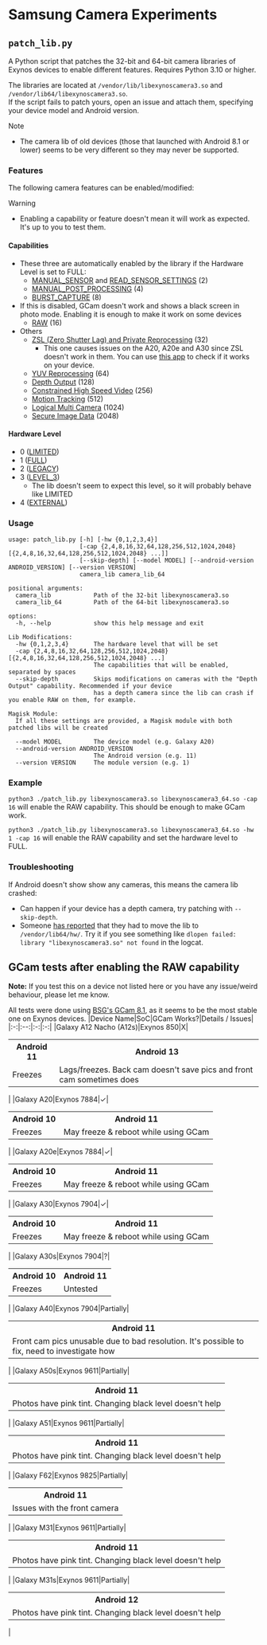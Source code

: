 # Samsung Camera Experiments
## `patch_lib.py`
A Python script that patches the 32-bit and 64-bit camera libraries of Exynos devices to enable different features. Requires Python 3.10 or higher.

The libraries are located at `/vendor/lib/libexynoscamera3.so` and `/vendor/lib64/libexynoscamera3.so`. \
If the script fails to patch yours, open an issue and attach them, specifying your device model and Android version.

> [!NOTE]  
> - The camera lib of old devices (those that launched with Android 8.1 or lower) seems to be very different so they may never be supported.

### Features
The following camera features can be enabled/modified:
> [!WARNING]  
> - Enabling a capability or feature doesn't mean it will work as expected. It's up to you to test them.

#### Capabilities
* These three are automatically enabled by the library if the Hardware Level is set to FULL:
    * [MANUAL_SENSOR](https://developer.android.com/reference/android/hardware/camera2/CameraMetadata#REQUEST_AVAILABLE_CAPABILITIES_MANUAL_SENSOR) and [READ_SENSOR_SETTINGS](https://developer.android.com/reference/android/hardware/camera2/CameraMetadata#REQUEST_AVAILABLE_CAPABILITIES_READ_SENSOR_SETTINGS) (2)
    * [MANUAL_POST_PROCESSING](https://developer.android.com/reference/android/hardware/camera2/CameraMetadata#REQUEST_AVAILABLE_CAPABILITIES_MANUAL_POST_PROCESSING) (4)
    * [BURST_CAPTURE](https://developer.android.com/reference/android/hardware/camera2/CameraMetadata#REQUEST_AVAILABLE_CAPABILITIES_BURST_CAPTURE) (8)
* If this is disabled, GCam doesn't work and shows a black screen in photo mode. Enabling it is enough to make it work on some devices
    * [RAW](https://developer.android.com/reference/android/hardware/camera2/CameraMetadata#REQUEST_AVAILABLE_CAPABILITIES_RAW) (16)
* Others
    * [ZSL (Zero Shutter Lag) and Private Reprocessing](https://developer.android.com/reference/android/hardware/camera2/CameraMetadata#REQUEST_AVAILABLE_CAPABILITIES_PRIVATE_REPROCESSING) (32)
        * This one causes issues on the A20, A20e and A30 since ZSL doesn't work in them. You can use [this app](https://github.com/sonyxperiadev/CameraTest) to check if it works on your device.
    * [YUV Reprocessing](https://developer.android.com/reference/android/hardware/camera2/CameraMetadata#REQUEST_AVAILABLE_CAPABILITIES_YUV_REPROCESSING) (64)
    * [Depth Output](https://developer.android.com/reference/android/hardware/camera2/CameraMetadata#REQUEST_AVAILABLE_CAPABILITIES_DEPTH_OUTPUT) (128)
    * [Constrained High Speed Video](https://developer.android.com/reference/android/hardware/camera2/CameraMetadata#REQUEST_AVAILABLE_CAPABILITIES_CONSTRAINED_HIGH_SPEED_VIDEO) (256)
    * [Motion Tracking](https://developer.android.com/reference/android/hardware/camera2/CameraMetadata#REQUEST_AVAILABLE_CAPABILITIES_MOTION_TRACKING) (512)
    * [Logical Multi Camera](https://developer.android.com/reference/android/hardware/camera2/CameraMetadata#REQUEST_AVAILABLE_CAPABILITIES_LOGICAL_MULTI_CAMERA) (1024)
    * [Secure Image Data](https://developer.android.com/reference/android/hardware/camera2/CameraMetadata#REQUEST_AVAILABLE_CAPABILITIES_SECURE_IMAGE_DATA) (2048)

#### Hardware Level
* 0 ([LIMITED](https://developer.android.com/reference/android/hardware/camera2/CameraMetadata#INFO_SUPPORTED_HARDWARE_LEVEL_LIMITED))
* 1 ([FULL](https://developer.android.com/reference/android/hardware/camera2/CameraMetadata#INFO_SUPPORTED_HARDWARE_LEVEL_FULL))
* 2 ([LEGACY](https://developer.android.com/reference/android/hardware/camera2/CameraMetadata#INFO_SUPPORTED_HARDWARE_LEVEL_LEGACY))
* 3 ([LEVEL_3](https://developer.android.com/reference/android/hardware/camera2/CameraMetadata#INFO_SUPPORTED_HARDWARE_LEVEL_3))
    * The lib doesn't seem to expect this level, so it will probably behave like LIMITED
* 4 ([EXTERNAL](https://developer.android.com/reference/android/hardware/camera2/CameraMetadata#INFO_SUPPORTED_HARDWARE_LEVEL_EXTERNAL))

### Usage
```
usage: patch_lib.py [-h] [-hw {0,1,2,3,4}]
                    [-cap {2,4,8,16,32,64,128,256,512,1024,2048} [{2,4,8,16,32,64,128,256,512,1024,2048} ...]]
                    [--skip-depth] [--model MODEL] [--android-version ANDROID_VERSION] [--version VERSION]
                    camera_lib camera_lib_64

positional arguments:
  camera_lib            Path of the 32-bit libexynoscamera3.so
  camera_lib_64         Path of the 64-bit libexynoscamera3.so

options:
  -h, --help            show this help message and exit

Lib Modifications:
  -hw {0,1,2,3,4}       The hardware level that will be set
  -cap {2,4,8,16,32,64,128,256,512,1024,2048} [{2,4,8,16,32,64,128,256,512,1024,2048} ...]
                        The capabilities that will be enabled, separated by spaces
  --skip-depth          Skips modifications on cameras with the "Depth Output" capability. Recommended if your device
                        has a depth camera since the lib can crash if you enable RAW on them, for example.

Magisk Module:
  If all these settings are provided, a Magisk module with both patched libs will be created

  --model MODEL         The device model (e.g. Galaxy A20)
  --android-version ANDROID_VERSION
                        The Android version (e.g. 11)
  --version VERSION     The module version (e.g. 1)
```

### Example
`python3 ./patch_lib.py libexynoscamera3.so libexynoscamera3_64.so -cap 16` will enable the RAW capability. This should be enough to make GCam work.

`python3 ./patch_lib.py libexynoscamera3.so libexynoscamera3_64.so -hw 1 -cap 16` will enable the RAW capability and set the hardware level to FULL.

### Troubleshooting
If Android doesn't show show any cameras, this means the camera lib crashed:
  * Can happen if your device has a depth camera, try patching with `--skip-depth`.
  * Someone [has reported](https://github.com/TBM13/Samsung-Camera-Experiments/issues/7#issuecomment-1949522917) that they had to move the lib to `/vendor/lib64/hw/`. Try it if you see something like `dlopen failed: library "libexynoscamera3.so" not found` in the logcat.

## GCam tests after enabling the RAW capability
**Note:** If you test this on a device not listed here or you have any issue/weird behaviour, please let me know.

All tests were done using [BSG's GCam 8.1](https://www.celsoazevedo.com/files/android/google-camera/dev-bsg/f/dl88/), as it seems to be the most stable one on Exynos devices.
|Device Name|SoC|GCam Works?|Details / Issues|
|:-:|:--:|:-:|:-:|
|Galaxy A12 Nacho (A12s)|Exynos 850|X|<table><th>Android 11</th><th>Android 13</th><tr><td>Freezes</td><td>Lags/freezes. Back cam doesn't save pics and front cam sometimes does</td></tr></table>|
|Galaxy A20|Exynos 7884|✓|<table><th>Android 10</th><th>Android 11</th><tr><td>Freezes</td><td>May freeze & reboot while using GCam</td></tr></table>|
|Galaxy A20e|Exynos 7884|✓|<table><th>Android 10</th><th>Android 11</th><tr><td>Freezes</td><td>May freeze & reboot while using GCam</td></tr></table>|
|Galaxy A30|Exynos 7904|✓|<table><th>Android 10</th><th>Android 11</th><tr><td>Freezes</td><td>May freeze & reboot while using GCam</td></tr></table>|
|Galaxy A30s|Exynos 7904|?|<table><th>Android 10</th><th>Android 11</th><tr><td>Freezes</td><td>Untested</td></tr></table>|
|Galaxy A40|Exynos 7904|Partially|<table><th>Android 11</th><tr><td>Front cam pics unusable due to bad resolution. It's possible to fix, need to investigate how</td></tr></table>|
|Galaxy A50s|Exynos 9611|Partially|<table><th>Android 11</th><tr><td>Photos have pink tint. Changing black level doesn't help</td></tr></table>|
|Galaxy A51|Exynos 9611|Partially|<table><th>Android 11</th><tr><td>Photos have pink tint. Changing black level doesn't help</td></tr></table>|
|Galaxy F62|Exynos 9825|Partially|<table><th>Android 11</th><tr><td>Issues with the front camera</td></tr></table>|
|Galaxy M31|Exynos 9611|Partially|<table><th>Android 11</th><tr><td>Photos have pink tint. Changing black level doesn't help</td></tr></table>|
|Galaxy M31s|Exynos 9611|Partially|<table><th>Android 12</th><tr><td>Photos have pink tint. Changing black level doesn't help</td></tr></table>|
